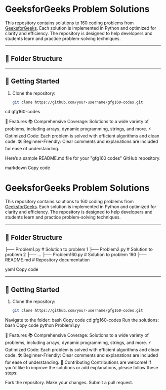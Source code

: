 # GeeksforGeeks Problem Solutions

This repository contains solutions to 160 coding problems from [GeeksforGeeks](https://www.geeksforgeeks.org/). Each solution is implemented in Python and optimized for clarity and efficiency. The repository is designed to help developers and students learn and practice problem-solving techniques.

---

## 📁 Folder Structure


---

## 🚀 Getting Started

1. Clone the repository:
   ```bash
   git clone https://github.com/your-username/gfg160-codes.git


cd gfg160-codes



📝 Features
📚 Comprehensive Coverage: Solutions to a wide variety of problems, including arrays, dynamic programming, strings, and more.
⚡ Optimized Code: Each problem is solved with efficient algorithms and clean code.
🛠️ Beginner-Friendly: Clear comments and explanations are included for ease of understanding.






Here’s a sample README.md file for your "gfg160 codes" GitHub repository:

markdown
Copy code
# GeeksforGeeks Problem Solutions

This repository contains solutions to 160 coding problems from [GeeksforGeeks](https://www.geeksforgeeks.org/). Each solution is implemented in Python and optimized for clarity and efficiency. The repository is designed to help developers and students learn and practice problem-solving techniques.

---

## 📁 Folder Structure

├── Problem1.py # Solution to problem 1 ├── Problem2.py # Solution to problem 2 ├── ... ├── Problem160.py # Solution to problem 160 ├── README.md # Repository documentation

yaml
Copy code

---

## 🚀 Getting Started

1. Clone the repository:
   ```bash
   git clone https://github.com/your-username/gfg160-codes.git
Navigate to the folder:
bash
Copy code
cd gfg160-codes
Run the solutions:
bash
Copy code
python Problem1.py



📝 Features
📚 Comprehensive Coverage: Solutions to a wide variety of problems, including arrays, dynamic programming, strings, and more.
⚡ Optimized Code: Each problem is solved with efficient algorithms and clean code.
🛠️ Beginner-Friendly: Clear comments and explanations are included for ease of understanding.
🌟 Contributing
Contributions are welcome! If you'd like to improve the solutions or add explanations, please follow these steps:







Fork the repository.
Make your changes.
Submit a pull request.
